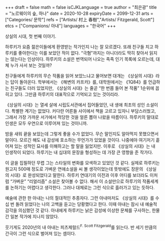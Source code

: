 +++
draft = false
math = false
isCJKLanguage = true
author = "최은광"
title = "노르웨이의 숲, 하나"
date = 2020-10-28
expiryDate = 2099-12-31
arts = ["Categories/ 문학"]
refs = ["Artists/ 村上 春樹","Artists/ Fitzgerald, Scott"]
etcs = ["Companions/ 아내"]
languages = "한국어"
+++

상실의 시대, 첫 번째 이야기.

하루키가 요즘 젊은이들에게 환영받는 작가인지 나는 잘 모르겠다. 또래 친구들 치고 하루키를 좋아한다는 이를 보았던 적이 없다. “극혐"까지는 아니더라도 딱히 찾아서 읽지는 않는다는 인상이다. 하루키의 소설은 번역되어 나오는 족족 인기 목록에 오르는데, 대체 누가 사서 보는 것일까?

친구들에게 하루키의 무슨 작품을 읽어 보았느냐고 물어보면 대개는 《상실의 시대》라는 답이 돌아온다. 학부에서는 《해변의 카프카》를, 대학원에서는 《1Q84》를 언급하는 친구들도 더러 있었지만, 《상실의 시대》는 줄곧 “한 번쯤 들어 본 작품” 1순위에 꼽히고 있다. 그만큼 하루키의 대표작으로 기억되고 있는 것이리라.

《상실의 시대》는 열세 살에 시립도서관에서 집어들었던, 내 생애 최초의 성인 소설이다. 특별한 계기는 없었다. 커다란 어른들 사이에서 책을 고르고 있자니 부담스러웠고, 그래서 가장 가까운 서가에서 적당한 것을 얼른 뽑아 나왔을 따름이다. 하루키의 말대로 인생은 모두 우연으로 이루어져 있는 것이니까.

밤을 새워 끝을 보았는데 그렇게 좋을 수가 없었다. 무슨 말인지도 알아먹지 못했으면서 말이다. 모르긴 해도 내 감성에 호소하는 무언가가 있었을 것이다. 나중에야 여기저기 흩어져 있는 성적인 묘사를 이해하고는 할 말을 잃었지만. 이후로 《상실의 시대》는 내 인생작이 되었다. 하루기는 내 십대의 문장을 형성하는 데 가장 큰 영향을 준 작가다.

이 글을 집필하던 무렵 그는 스타일의 변화를 모색하고 있었던 것 같다. 실제로 하루키는 원고지 500매 정도로 가벼운 연애소설을 씨 볼 생각이었는데 뜻밖에도 장문의 《상실의 시대》로 완성되었다고 말한다. 하루키 연대기의 이전과 이후 어디를 보더라도 이처럼 “가벼운” “리얼리즘” 소설은 찾아볼 수 없다. 해서 이 소설만으로 하루기의 작품세계를 논하기는 어렵다고 생각한다. 그러나 대체로는 그런 식으로 흘러가고 있는 듯하다.

예술에 관한 한 아내는 나의 절대적인 추종자다. 그런 아내마저도 《상실의 시대》를 수십 번 돌려 읽었다는 나의 고백을 듣고는 당황했다고 한다. 이때 아내는 잠시 내 예술적 감각을 의심했던 것 같다. 아내에게 하루키는 낡은 감성에 이상한 문체를 구사하는, 한물 간 일본 작가에 지나지 않았다.

웃기게도 2020년의 내 아내는 피츠제럴드<sup>F. Scott Fitzgerald</sup>를 읽는다. 반 세기 만큼의 간극이 그런 식으로 벌어져 있는 셈이다. 